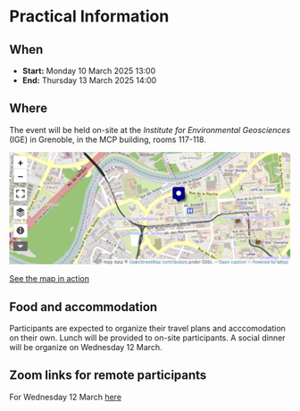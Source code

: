 # Practical Information 


## When 

 - **Start:** Monday 10 March 2025 13:00 
 - **End:** Thursday 13 March 2025 14:00 


## Where 

The event will be held on-site at the *Institute for Environmental Geosciences* (IGE) in Grenoble, in the MCP building, rooms 117-118. 


![](./img/openstreetmap-mcp.png)

[See the map in action](http://umap.openstreetmap.fr/en/map/anonymous-edit/655503:LtKbIAl24v-TySSBzXbliPoKqrk)


## Food and accommodation

Participants are expected to organize their travel plans and acccomodation on their own. Lunch will be provided to on-site participants. A social dinner will be organize on Wednesday 12 March.   

## Zoom links for remote participants 


For Wednesday 12 March [here](https://univ-grenoble-alpes-fr.zoom.us/j/98351688047?pwd=RuHGu2DUpZbJcbVYtkOkXZrDQCSrQf.1)
